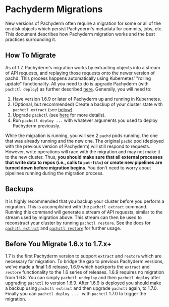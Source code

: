 # Pachyderm Migrations

New versions of Pachyderm often require a migration for some or all of the
on disk objects which persist Pachyderm's metadata for commits, jobs, etc.
This document describes how Pachyderm migration works and the best
practices surrounding it.

## How To Migrate

As of 1.7, Pachyderm's migration works by extracting objects into a stream of
API requests, and replaying those requests onto the newer version of pachd.
This process happens automatically using Kubernetes' "rolling update"
functionality. All you need to do is upgrade Pachyderm (with `pachctl
deploy`) as further described [here](upgrading.html).
Generally, you will need to:

1. Have version 1.6.9 or later of Pachyderm up and running in Kubernetes.
2. (Optional, but recommended) Create a backup of your cluster state with
   `pachctl extract` (see [below](#backups)).
3. Upgrade `pachctl` (see [here](upgrading.html) for more details).
4. Run `pachctl deploy ...` with whatever arguments you used to deploy Pachyderm
   previously.

While the migration is running, you will see 2 `pachd` pods running, the one that was
already running and the new one. The original `pachd` pod (deployed with the previous version of Pachyderm) will
still respond to requests. However, write operations will race with the
migration and may not make it to the new cluster. Thus, **you should make sure
that all external processes that write data to repos (i.e., calls to `put-file`) or create new
pipelines are turned down before migration begins**. You don't need to worry
about pipelines running during the migration process.

## Backups

It is highly recommended that you backup your cluster before you perform
a migration. This is accomplished with the `pachctl extract` command. Running
this command will generate a stream of API requests, similar to the stream used
by migration above. This stream can then be used to reconstruct your cluster by
running `pachctl restore`. See the docs for [`pachctl
extract`](http://docs.pachyderm.io/en/latest/pachctl/pachctl_extract.html) and
[`pachctl
restore`](http://docs.pachyderm.io/en/latest/pachctl/pachctl_restore.html) for
further usage.


## Before You Migrate 1.6.x to 1.7.x+

1.7 is the first Pachyderm version to support `extract` and `restore` which are
necessary for migration. To bridge the gap to previous Pachyderm versions,
we've made a final 1.6 release, 1.6.9 which backports the `extract` and
`restore` functionality to the 1.6 series of releases. 1.6.9 requires no
migration from 1.6.8. You can simply `pachctl undeploy` and then `pachctl
deploy` after upgrading `pachctl` to version 1.6.9. After 1.6.9 is deployed you
should make a backup using `pachctl extract` and then upgrade `pachctl` again,
to 1.7.0. Finally you can `pachctl deploy ... ` with `pachctl` 1.7.0 to trigger
the migration.
